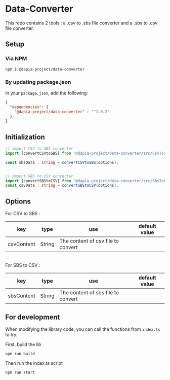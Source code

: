 # Data-Converter

This repo contains 2 tools : a .csv to .sbs file converter and a .sbs to .csv file converter.

## Setup

### Via NPM

```console
npm i @dapia-project/data-converter
```

### By updating package.json

In your `package.json`, add the following:

```json
{
  "dependencies": {
    "@dapia-project/data-converter" : "^1.0.2"
  }
}
```

## Initialization

```typescript
// import CSV to SBS converter
import {convertCSVtoSBS} from '@dapia-project/data-converter/src/CsvToSbs'

const sbsData : string = convertCSVtoSBS(options);


// import SBS to CSV converter
import {convertSBStoCSV} from '@dapia-project/data-converter/src/SbsToCsv'
const csvData : string = convertSBStoCSV(options);
```

## Options
For CSV to SBS :

| key        | type         | use                                | default value |
|------------|--------------|------------------------------------|---------------|
| csvContent | String       | The content of csv file to convert |               |

\
For SBS to CSV :

| key        | type         | use                                | default value |
|------------|--------------|------------------------------------|---------------|
| sbsContent | String       | The content of sbs file to convert |               |


## For development

When modifying the library code, you can call the functions from `index.ts` to try.

First, build the lib

```shell
npm run build
```

Then run the index.ts script

```shell
npm run start
```
